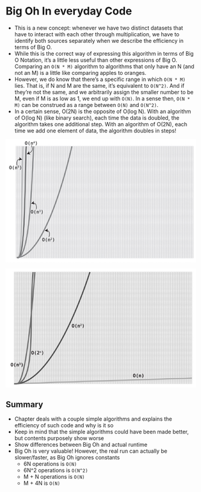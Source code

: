 # Big Oh In everyday Code

- This is a new concept: whenever we have two distinct datasets that have to interact with each other through multiplication, we have to identify both sources separately when we describe the efficiency in terms of Big O.
- While this is the correct way of expressing this algorithm in terms of Big O Notation, it’s a little less useful than other expressions of Big O. Comparing an `O(N * M)` algorithm to algorithms that only have an N (and not an M) is a little like comparing apples to oranges.
- However, we do know that there’s a specific range in which `O(N * M)` lies. That is, if N and M are the same, it’s equivalent to `O(N^2)`. And if they’re not the same, and we arbitrarily assign the smaller number to be M, even if M is as low as 1, we end up with `O(N)`. In a sense then, `O(N * M)` can be construed as a range between `O(N)` and `O(N^2)`.
- In a certain sense, O(2N) is the opposite of O(log N). With an algorithm of O(log N) (like binary search), each time the data is doubled, the algorithm takes one additional step. With an algorithm of O(2N), each time we add one element of data, the algorithm doubles in steps!

![](bigo.jpg)

![](bigo2.jpg)

## Summary
- Chapter deals with a couple simple algorithms and explains the efficiency of such code and why is it so
- Keep in mind that the simple algorithms could have been made better, but contents purposely show worse
- Show differences between Big Oh and actual runtime
- Big Oh is very valuable! However, the real run can actually be slower/faster, as Big Oh ignores constants
  - 6N operations is `O(N) `
  - 6N^2 operations is `O(N^2)`
  - M + N operations is `O(N)`
  - M + 4N is `O(N)`
